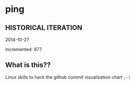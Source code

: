 # ping

## HISTORICAL ITERATION
2014-10-27

Incremented: 877

## What is this?? 
Linux skills to hack the github commit visualization chart `;-)`
